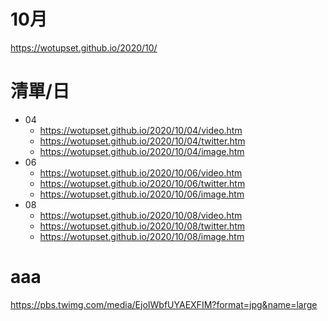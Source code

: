 # 10月
https://wotupset.github.io/2020/10/

# 清單/日
+ 04
  + https://wotupset.github.io/2020/10/04/video.htm 
  + https://wotupset.github.io/2020/10/04/twitter.htm  
  + https://wotupset.github.io/2020/10/04/image.htm
+ 06
  + https://wotupset.github.io/2020/10/06/video.htm 
  + https://wotupset.github.io/2020/10/06/twitter.htm  
  + https://wotupset.github.io/2020/10/06/image.htm
+ 08
  + https://wotupset.github.io/2020/10/08/video.htm 
  + https://wotupset.github.io/2020/10/08/twitter.htm  
  + https://wotupset.github.io/2020/10/08/image.htm

# aaa



https://pbs.twimg.com/media/EjoIWbfUYAEXFIM?format=jpg&name=large

